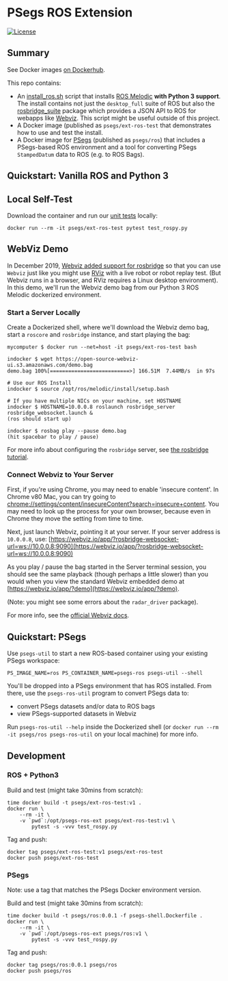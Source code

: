 # PSegs ROS Extension

[![License](http://img.shields.io/:license-apache-orange.svg)](http://www.apache.org/licenses/LICENSE-2.0)

## Summary

See Docker images [on Dockerhub](https://hub.docker.com/u/psegs).

This repo contains:
 * An [install_ros.sh](install_ros.sh) script that installs
     [ROS Melodic](http://wiki.ros.org/melodic) **with Python 3
     support**.  The install contains not just the `desktop_full`
     suite of ROS but also the
     [rosbridge_suite](http://wiki.ros.org/rosbridge_suite)
     package which provides a JSON API to ROS for webapps
     like [Webviz](https://webviz.io/).  This script might 
     be useful outside of this project.
 * A Docker image (published as `psegs/ext-ros-test` that demonstrates
     how to use and test the install.
 * A Docker image for [PSegs](https://github.com/pwais/psegs) (published as
     `psegs/ros`) that includes a PSegs-based ROS environment and a tool
     for converting PSegs `StampedDatum` data to ROS (e.g. to ROS Bags).
     


## Quickstart: Vanilla ROS and Python 3

## Local Self-Test

Download the container and run our [unit tests](test_rospy.py) locally:
```
docker run --rm -it psegs/ext-ros-test pytest test_rospy.py
```

## WebViz Demo

In December 2019, [Webviz added support for rosbridge](https://discourse.ros.org/t/webviz-now-supports-live-robots/12115)
so that you can use `Webviz` just like you might use
[RViz](http://wiki.ros.org/rviz) with a live robot or robot replay test. (But
Webviz runs in a browser, and RViz requires a Linux desktop environment).  In
this demo, we'll run the Webviz demo bag from our Python 3 ROS Melodic
dockerized environment.

### Start a Server Locally
Create a Dockerized shell, where we'll download the Webviz demo bag,
start a `roscore` and `rosbridge` instance, and start playing the bag:

```shell
mycomputer $ docker run --net=host -it psegs/ext-ros-test bash
```

```shell
indocker $ wget https://open-source-webviz-ui.s3.amazonaws.com/demo.bag
demo.bag 100%[==========================>] 166.51M  7.44MB/s  in 97s

# Use our ROS Install
indocker $ source /opt/ros/melodic/install/setup.bash

# If you have multiple NICs on your machine, set HOSTNAME
indocker $ HOSTNAME=10.0.0.8 roslaunch rosbridge_server rosbridge_websocket.launch &
(ros should start up)

indocker $ rosbag play --pause demo.bag
(hit spacebar to play / pause)
```

For more info about configuring the `rosbridge` server, see 
[the rosbridge tutorial](http://wiki.ros.org/rosbridge_suite/Tutorials/RunningRosbridge).


### Connect Webviz to Your Server

First, if you're using Chrome, you may need to enable 'insecure content'.
In Chrome v80 Mac, you can try going to 
[chrome://settings/content/insecureContent?search=insecure+content](chrome://settings/content/insecureContent?search=insecure+content).  You may need to look up the process
for your own browser, because even in Chrome they move the setting from time
to time.

Next, just launch Webviz, pointing it at your server.  If your server
address is `10.0.0.8`, use:
[https://webviz.io/app/?rosbridge-websocket-url=ws://10.0.0.8:9090](https://webviz.io/app/?rosbridge-websocket-url=ws://10.0.0.8:9090)


As you play / pause the bag started in the Server terminal session, you should
see the same playback (though perhaps a little slower) than you would when
you view the standard Webviz embedded demo at [https://webviz.io/app/?demo](https://webviz.io/app/?demo).

(Note: you might see some errors about the `radar_driver` package).

For more info, see the [official Webviz docs](https://github.com/cruise-automation/webviz/blob/e57b3a17f6caafd2d152696c220a6c24888f83e9/packages/webviz-core/src/util/helpModalOpenSource.help.md#loading-data).


## Quickstart: PSegs

Use `psegs-util` to start a new ROS-based container using your existing PSegs
workspace:

```
PS_IMAGE_NAME=ros PS_CONTAINER_NAME=psegs-ros psegs-util --shell
```

You'll be dropped into a PSegs environment that has ROS installed.  From there,
use the `psegs-ros-util` program to convert PSegs data to:
  * convert PSegs datasets and/or data to ROS bags
  * view PSegs-supported datasets in Webviz

Run `psegs-ros-util --help` inside the Dockerized shell 
(or `docker run --rm -it psegs/ros psegs-ros-util` on your local machine)
for more info.


## Development

### ROS + Python3

Build and test (might take 30mins from scratch):
```
time docker build -t psegs/ext-ros-test:v1 .
docker run \
    --rm -it \
    -v `pwd`:/opt/psegs-ros-ext psegs/ext-ros-test:v1 \
        pytest -s -vvv test_rospy.py
```

Tag and push:
```
docker tag psegs/ext-ros-test:v1 psegs/ext-ros-test
docker push psegs/ext-ros-test
```

### PSegs

Note: use a tag that matches the PSegs Docker environment version.

Build and test (might take 30mins from scratch):
```
time docker build -t psegs/ros:0.0.1 -f psegs-shell.Dockerfile .
docker run \
    --rm -it \
    -v `pwd`:/opt/psegs-ros-ext psegs/ros:v1 \
        pytest -s -vvv test_rospy.py
```

Tag and push:
```
docker tag psegs/ros:0.0.1 psegs/ros
docker push psegs/ros
```
